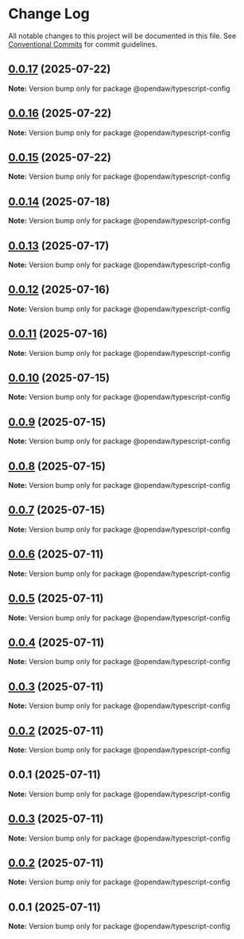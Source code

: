 # Change Log

All notable changes to this project will be documented in this file.
See [Conventional Commits](https://conventionalcommits.org) for commit guidelines.

## [0.0.17](https://github.com/andremichelle/openDAW/compare/@opendaw/typescript-config@0.0.16...@opendaw/typescript-config@0.0.17) (2025-07-22)

**Note:** Version bump only for package @opendaw/typescript-config

## [0.0.16](https://github.com/andremichelle/openDAW/compare/@opendaw/typescript-config@0.0.15...@opendaw/typescript-config@0.0.16) (2025-07-22)

**Note:** Version bump only for package @opendaw/typescript-config

## [0.0.15](https://github.com/andremichelle/openDAW/compare/@opendaw/typescript-config@0.0.14...@opendaw/typescript-config@0.0.15) (2025-07-22)

**Note:** Version bump only for package @opendaw/typescript-config

## [0.0.14](https://github.com/andremichelle/openDAW/compare/@opendaw/typescript-config@0.0.13...@opendaw/typescript-config@0.0.14) (2025-07-18)

**Note:** Version bump only for package @opendaw/typescript-config

## [0.0.13](https://github.com/andremichelle/openDAW/compare/@opendaw/typescript-config@0.0.12...@opendaw/typescript-config@0.0.13) (2025-07-17)

**Note:** Version bump only for package @opendaw/typescript-config

## [0.0.12](https://github.com/andremichelle/openDAW/compare/@opendaw/typescript-config@0.0.11...@opendaw/typescript-config@0.0.12) (2025-07-16)

**Note:** Version bump only for package @opendaw/typescript-config

## [0.0.11](https://github.com/andremichelle/openDAW/compare/@opendaw/typescript-config@0.0.10...@opendaw/typescript-config@0.0.11) (2025-07-16)

**Note:** Version bump only for package @opendaw/typescript-config

## [0.0.10](https://github.com/andremichelle/openDAW/compare/@opendaw/typescript-config@0.0.9...@opendaw/typescript-config@0.0.10) (2025-07-15)

**Note:** Version bump only for package @opendaw/typescript-config

## [0.0.9](https://github.com/andremichelle/openDAW/compare/@opendaw/typescript-config@0.0.8...@opendaw/typescript-config@0.0.9) (2025-07-15)

**Note:** Version bump only for package @opendaw/typescript-config

## [0.0.8](https://github.com/andremichelle/openDAW/compare/@opendaw/typescript-config@0.0.7...@opendaw/typescript-config@0.0.8) (2025-07-15)

**Note:** Version bump only for package @opendaw/typescript-config

## [0.0.7](https://github.com/andremichelle/openDAW/compare/@opendaw/typescript-config@0.0.6...@opendaw/typescript-config@0.0.7) (2025-07-15)

**Note:** Version bump only for package @opendaw/typescript-config

## [0.0.6](https://github.com/andremichelle/openDAW/compare/@opendaw/typescript-config@0.0.5...@opendaw/typescript-config@0.0.6) (2025-07-11)

**Note:** Version bump only for package @opendaw/typescript-config

## [0.0.5](https://github.com/andremichelle/openDAW/compare/@opendaw/typescript-config@0.0.4...@opendaw/typescript-config@0.0.5) (2025-07-11)

**Note:** Version bump only for package @opendaw/typescript-config

## [0.0.4](https://github.com/andremichelle/openDAW/compare/@opendaw/typescript-config@0.0.3...@opendaw/typescript-config@0.0.4) (2025-07-11)

**Note:** Version bump only for package @opendaw/typescript-config

## [0.0.3](https://github.com/andremichelle/openDAW/compare/@opendaw/typescript-config@0.0.2...@opendaw/typescript-config@0.0.3) (2025-07-11)

**Note:** Version bump only for package @opendaw/typescript-config

## [0.0.2](https://github.com/andremichelle/openDAW/compare/@opendaw/typescript-config@0.0.1...@opendaw/typescript-config@0.0.2) (2025-07-11)

**Note:** Version bump only for package @opendaw/typescript-config

## 0.0.1 (2025-07-11)

**Note:** Version bump only for package @opendaw/typescript-config

## [0.0.3](https://github.com/andremichelle/opendaw-turbo/compare/@opendaw/typescript-config@0.0.2...@opendaw/typescript-config@0.0.3) (2025-07-11)

**Note:** Version bump only for package @opendaw/typescript-config

## [0.0.2](https://github.com/andremichelle/opendaw-turbo/compare/@opendaw/typescript-config@0.0.1...@opendaw/typescript-config@0.0.2) (2025-07-11)

**Note:** Version bump only for package @opendaw/typescript-config

## 0.0.1 (2025-07-11)

**Note:** Version bump only for package @opendaw/typescript-config
